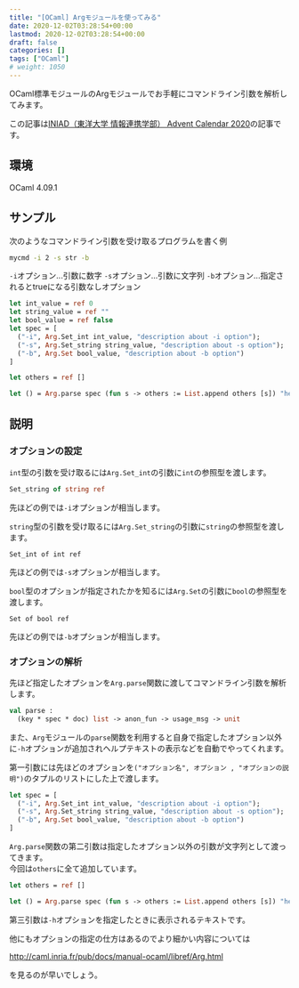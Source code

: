 ```yaml
---
title: "[OCaml] Argモジュールを使ってみる"
date: 2020-12-02T03:28:54+00:00
lastmod: 2020-12-02T03:28:54+00:00
draft: false
categories: []
tags: ["OCaml"]
# weight: 1050
---
```

OCaml標準モジュールのArgモジュールでお手軽にコマンドライン引数を解析してみます。  

この記事は[INIAD（東洋大学 情報連携学部） Advent Calendar 2020](https://adventar.org/calendars/5352)の記事です。

## 環境
OCaml 4.09.1

## サンプル
次のようなコマンドライン引数を受け取るプログラムを書く例  
```bash
mycmd -i 2 -s str -b
```
`-i`オプション...引数に数字
`-s`オプション...引数に文字列
`-b`オプション...指定されるとtrueになる引数なしオプション

```ocaml
let int_value = ref 0
let string_value = ref ""
let bool_value = ref false
let spec = [
  ("-i", Arg.Set_int int_value, "description about -i option");
  ("-s", Arg.Set_string string_value, "description about -s option");
  ("-b", Arg.Set bool_value, "description about -b option")
]

let others = ref []

let () = Arg.parse spec (fun s -> others := List.append others [s]) "help message"

```

## 説明  

### オプションの設定  

`int`型の引数を受け取るには`Arg.Set_int`の引数に`int`の参照型を渡します。 
```ocaml
Set_string of string ref
```
先ほどの例では`-i`オプションが相当します。  

`string`型の引数を受け取るには`Arg.Set_string`の引数に`string`の参照型を渡します。  
```ocmal
Set_int of int ref
```
先ほどの例では`-s`オプションが相当します。  

`bool`型のオプションが指定されたかを知るには`Arg.Set`の引数に`bool`の参照型を渡します。  
```ocmal
Set of bool ref
```
先ほどの例では`-b`オプションが相当します。  



### オプションの解析  

先ほど指定したオプションを`Arg.parse`関数に渡してコマンドライン引数を解析します。  

```ocaml
val parse :
  (key * spec * doc) list -> anon_fun -> usage_msg -> unit
```

また、`Arg`モジュールの`parse`関数を利用すると自身で指定したオプション以外に`-h`オプションが追加されヘルプテキストの表示などを自動でやってくれます。  


第一引数には先ほどのオプションを`("オプション名", オプション , "オプションの説明")`のタプルのリストにした上で渡します。  

```ocaml
let spec = [
  ("-i", Arg.Set_int int_value, "description about -i option");
  ("-s", Arg.Set_string string_value, "description about -s option");
  ("-b", Arg.Set bool_value, "description about -b option")
]
```

`Arg.parse`関数の第二引数は指定したオプション以外の引数が文字列として渡ってきます。  
今回は`others`に全て追加しています。  

```ocaml
let others = ref []

let () = Arg.parse spec (fun s -> others := List.append others [s]) "help message"
```

第三引数は`-h`オプションを指定したときに表示されるテキストです。  


他にもオプションの指定の仕方はあるのでより細かい内容については  

http://caml.inria.fr/pub/docs/manual-ocaml/libref/Arg.html  

を見るのが早いでしょう。

